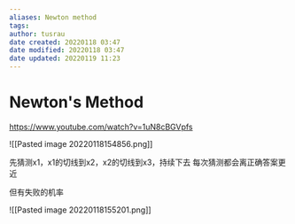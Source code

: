 ```yaml
---
aliases: Newton method
tags:
author: tusrau
date created: 20220118 03:47
date modified: 20220118 03:47
date updated: 20220119 11:23
---
```


# Newton's Method

https://www.youtube.com/watch?v=1uN8cBGVpfs

![[Pasted image 20220118154856.png]]

先猜测x1，x1的切线到x2，x2的切线到x3，持续下去
每次猜测都会离正确答案更近

但有失败的机率

![[Pasted image 20220118155201.png]]
